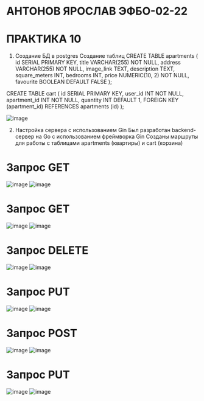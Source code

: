 # АНТОНОВ ЯРОСЛАВ ЭФБО-02-22
# ПРАКТИКА 10

1. Создание БД в postgres
  Создание таблиц
 CREATE TABLE apartments (
    id SERIAL PRIMARY KEY,
    title VARCHAR(255) NOT NULL,
    address VARCHAR(255) NOT NULL,
    image_link TEXT,
    description TEXT,
    square_meters INT,
    bedrooms INT,
    price NUMERIC(10, 2) NOT NULL,
    favourite BOOLEAN DEFAULT FALSE
);

CREATE TABLE cart (
    id SERIAL PRIMARY KEY,
    user_id INT NOT NULL,
    apartment_id INT NOT NULL,
    quantity INT DEFAULT 1,
    FOREIGN KEY (apartment_id) REFERENCES apartments (id)
);

![image](https://github.com/user-attachments/assets/d0690bc3-07d6-41b6-b9f9-49fc2c485b63)

2. Настройка сервера с использованием Gin
  Был разработан backend-сервер на Go с использованием фреймворка Gin
  Созданы маршруты для работы с таблицами apartments (квартиры) и cart (корзина)


# Запрос GET 
![image](https://github.com/user-attachments/assets/06806f16-bbcd-4d52-8253-48ab01f7fb3b)
![image](https://github.com/user-attachments/assets/6384b838-f32e-4a09-93a9-1476c9c55685)



# Запрос GET 
![image](https://github.com/user-attachments/assets/ad3239d7-abe7-4b64-ac58-742df02da7bc)
![image](https://github.com/user-attachments/assets/81c45c08-069c-47ec-9ef6-fa49c8dcdaf7)


# Запрос DELETE
![image](https://github.com/user-attachments/assets/3bc82b4b-da13-48f1-b75b-c6f50858c1c5)
![image](https://github.com/user-attachments/assets/4716a231-2de5-49da-89ca-3b3ea8188fff)


# Запрос PUT 
![image](https://github.com/user-attachments/assets/faeccf86-8446-4b10-a908-754652f3e745)
![image](https://github.com/user-attachments/assets/6bfa40a1-efb6-45d0-b433-537f06335dac)


# Запрос POST 
![image](https://github.com/user-attachments/assets/d92cf01b-018b-43ea-9798-7a9f3d9f84e5)
![image](https://github.com/user-attachments/assets/094120d1-6bf6-4d77-ba87-6f45ba5486a4)


# Запрос PUT
![image](https://github.com/user-attachments/assets/2770da66-0086-4481-ad94-524d535b79b3)
![image](https://github.com/user-attachments/assets/72feef53-930e-4840-99da-33d793093d14)








